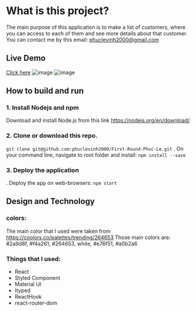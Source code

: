 # What is this project?
The main purpose of this application is to make a list of customers, where you can access to each of them and see more details about that customer. You can contact me by this email: phuclevinh2000@gmail.com

## Live Demo 
[Click here](https://firstroundphucle.netlify.app/)
![image](https://user-images.githubusercontent.com/47014132/125870531-8ec0f932-088f-4a8e-8044-74405d488bfe.png)
![image](https://user-images.githubusercontent.com/47014132/125870560-665cfb7b-90da-4f67-9d34-2dd667c7262a.png)


## How to build and run

### 1. Install Nodejs and npm
Download and install Node.js from this link https://nodejs.org/en/download/

### 2. Clone or download this repo.
`git clone git@github.com:phuclevinh2000/First-Round-Phuc-Le.git`
. On your command line, navigate to root folder and install: `npm install --save`

### 3. Deploy the application
. Deploy the app on web-browsers: `npm start`

## Design and Technology

### colors: 
  The main color that I used were taken from https://coolors.co/palettes/trending/264653
  Those main colors are: #2a9d8f, #f4a261, #264653, white, #e76f51, #a0b2a6
 
### Things that I used:
  - React
  - Styled Component
  - Material UI
  - Ityped
  - ReactHook
  - react-router-dom
